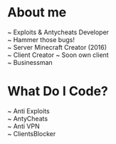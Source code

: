 # About me

~ Exploits & Antycheats Developer\
~ Hammer those bugs!\
~ Server Minecraft Creator (2016)\
~ Client Creator ~ Soon own client\
~ Businessman



# What Do I Code?

~ Anti Exploits\
~ AntyCheats\
~ Anti VPN\
~ ClientsBlocker
